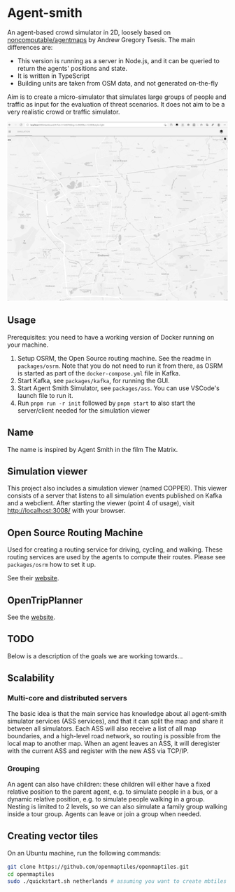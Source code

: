 # Agent-smith

An agent-based crowd simulator in 2D, loosely based on
[noncomputable/agentmaps](https://github.com/noncomputable/AgentMaps) by Andrew Gregory Tsesis. The main differences
are:

- This version is running as a server in Node.js, and it can be queried to return the agents' positions and state.
- It is written in TypeScript
- Building units are taken from OSM data, and not generated on-the-fly

Aim is to create a micro-simulator that simulates large groups of people and traffic as input for the evaluation of
threat scenarios. It does not aim to be a very realistic crowd or traffic simulator.

![Agent simulator](docs/agent-smith.gif)

## Usage

Prerequisites: you need to have a working version of Docker running on your machine.

1. Setup OSRM, the Open Source routing machine. See the readme in `packages/osrm`. Note that you do not need to run it from there, as OSRM is started as part of the `docker-compose.yml` file in Kafka.
2. Start Kafka, see `packages/kafka`, for running the GUI.
3. Start Agent Smith Simulator, see `packages/ass`. You can use VSCode's launch file to run it.
4. Run `pnpm run -r init` followed by `pnpm start` to also start the server/client needed for the simulation viewer

## Name

The name is inspired by Agent Smith in the film The Matrix.

## Simulation viewer

This project also includes a simulation viewer (named COPPER). This viewer consists of a server that listens to all simulation events published on Kafka and a webclient. After starting the viewer (point 4 of usage), visit [http://localhost:3008/](http://localhost:3008/) with your browser.

## Open Source Routing Machine

Used for creating a routing service for driving, cycling, and walking. These routing services are used by the agents to
compute their routes. Please see `packages/osrm` how to set it up.

See their [website](https://project-osrm.org).

## OpenTripPlanner

See the [website](https://opentripplanner.org).

## TODO

Below is a description of the goals we are working towards...

## Scalability

### Multi-core and distributed servers

The basic idea is that the main service has knowledge about all agent-smith simulator services (ASS services), and that
it can split the map and share it between all simulators. Each ASS will also receive a list of all map boundaries, and a
high-level road network, so routing is possible from the local map to another map. When an agent leaves an ASS, it will
deregister with the current ASS and register with the new ASS via TCP/IP.

### Grouping

An agent can also have children: these children will either have a fixed relative position to the parent agent, e.g. to
simulate people in a bus, or a dynamic relative position, e.g. to simulate people walking in a group. Nesting is limited
to 2 levels, so we can also simulate a family group walking inside a tour group. Agents can leave or join a group when
needed.

## Creating vector tiles

On an Ubuntu machine, run the following commands:

```bash
git clone https://github.com/openmaptiles/openmaptiles.git
cd openmaptiles
sudo ./quickstart.sh netherlands # assuming you want to create mbtiles from The Netherlands (replace with the name known at geofabrik).

```

